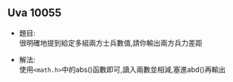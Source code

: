 ## Uva 10055

* 題目:  
  很明確地提到給定多組兩方士兵數值,請你輸出兩方兵力差距

* 解法:   
  使用`<math.h>`中的abs()函數即可,讀入兩數並相減,塞進abd()再輸出
